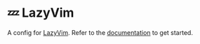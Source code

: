 # 💤 LazyVim

A config for [LazyVim](https://github.com/LazyVim/LazyVim).
Refer to the [documentation](https://lazyvim.github.io/installation) to get started.
